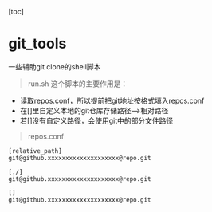 [toc]
# git_tools
一些辅助git clone的shell脚本

> run.sh
这个脚本的主要作用是：
- 读取repos.conf，所以提前把git地址按格式填入repos.conf
- 在[]里自定义本地的git仓库存储路径——>相对路径
- 若[]没有自定义路径，会使用git中的部分文件路径

> repos.conf
```shell
[relative_path]
git@github.xxxxxxxxxxxxxxxxxxxx@repo.git

[./]
git@github.xxxxxxxxxxxxxxxxxxxx@repo.git

[]
git@github.xxxxxxxxxxxxxxxxxxxx@repo.git
```